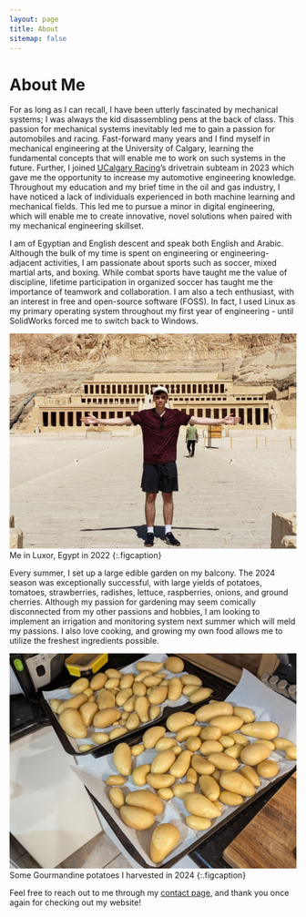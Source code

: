 ```yaml
---
layout: page
title: About
sitemap: false
---
```


# About Me
For as long as I can recall, I have been utterly fascinated by mechanical systems; I was always the kid disassembling pens at the back of class. This passion for mechanical systems inevitably led me to gain a passion for automobiles and racing. Fast-forward many years and I find myself in mechanical engineering at the University of Calgary, learning the fundamental concepts that will enable me to work on such systems in the future. Further, I joined [UCalgary Racing](https://bre-group.ca/)’s drivetrain subteam in 2023 which gave me the opportunity to increase my automotive engineering knowledge. Throughout my education and my brief time in the oil and gas industry, I have noticed a lack of individuals experienced in both machine learning and mechanical fields. This led me to pursue a minor in digital engineering, which will enable me to create innovative, novel solutions when paired with my mechanical engineering skillset.

I am of Egyptian and English descent and speak both English and Arabic. Although the bulk of my time is spent on engineering or engineering-adjacent activities, I am passionate about sports such as soccer, mixed martial arts, and boxing. While combat sports have taught me the value of discipline, lifetime participation in organized soccer has taught me the importance of teamwork and collaboration. I am also a tech enthusiast, with an interest in free and open-source software (FOSS). In fact, I used Linux as my primary operating system throughout my first year of engineering - until SolidWorks forced me to switch back to Windows.

![Mount view](\assets\img\about\egypt.jpg)
Me in Luxor, Egypt in 2022
{:.figcaption}

Every summer, I set up a large edible garden on my balcony. The 2024 season was exceptionally successful, with large yields of potatoes, tomatoes, strawberries, radishes, lettuce, raspberries, onions, and ground cherries. Although my passion for gardening may seem comically disconnected from my other passions and hobbies, I am looking to implement an irrigation and monitoring system next summer which will meld my passions. I also love cooking, and growing my own food allows me to utilize the freshest ingredients possible.

![Mount view](\assets\img\about\potatoes.jpg)
Some Gourmandine potatoes I harvested in 2024
{:.figcaption}

Feel free to reach out to me through my [contact page](https://noahkae.com/contact), and thank you once again for checking out my website!

